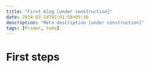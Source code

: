 ```yaml
---
title: "First blog [under construction]"
date: 2018-03-18T02:01:58+05:30
description: "Meta description [under construction]"
tags: [Primer, todo]
---
```


# First steps